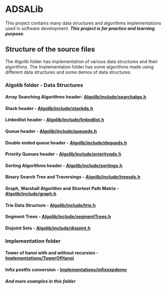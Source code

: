 # ADSALib

This project contains many data structures and algorithms implementations used in software development.
***This project is for practice and learning purpose.***

## Structure of the source files

The Algolib folder has implementation of various data structures and their algorithms. The Implementation folder has some algorithms made using different data structures and some demos of data structures.

### Algolib folder - Data Structures

#### **Array Searching Algorithms header**- [Algolib/include/searchalgo.h](Algolib/include/searchalgo.h)

#### **Stack header** - [Algolib/include/stackds.h](Algolib/include/stackds.h)

#### **Linkedlist header** - [Algolib/include/linkedlist.h](Algolib/include/linkedlist.h)

#### **Queue header** - [Algolib/include/queueds.h](Algolib/include/queueds.h)

#### **Double ended queue header** - [Algolib/include/dequeds.h](Algolib/include/dequeds.h)

#### **Priority Queues header** - [Algolib/include/priorityqds.h](Algolib/include/priorityqds.h)

#### **Sorting Algorithms header** - [Algolib/include/sortings.h](Algolib/include/sortings.h)

#### **Binary Search Tree and Traversings** - [Algolib/include/treesds.h](Algolib/include/treesds.h)

#### **Graph, Warshall Algorithm and Shortest Path Matrix** - [Algolib/include/graph.h](Algolib/include/graph.h)

#### **Trie Data Structure** - [Algolib/include/trie.h](Algolib/include/trie.h)

#### **Segment Trees** - [Algolib/include/segmentTrees.h](Algolib/include/segmentTrees.h)

#### **Disjoint Sets** - [Algolib/include/disjoint.h](Algolib/include/disjoint.h)

### **Implementation folder**

#### Tower of hanoi with and without recursion - [Implementations/TowerOfHanoi](Implementations/TowerOfHanoi)

#### Infix postfix conversion - [Implementations/infixexpdemo](Implementations/infixexpdemo)

##### ***And more examples in this folder***
